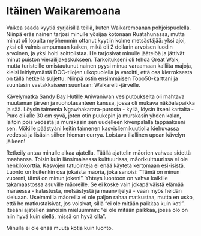 # Itäinen Waikaremoana

Vaikea saada kyytiä syrjäisillä teillä, kuten Waikaremoanan pohjoispuolella. Niinpä eräs nainen tarjosi minulle yösijaa kotonaan Ruatahunassa, mutta minut oli lopulta myöhemmin ottanut kyytiin kolme metsästäjää: yksi ajoi, yksi oli valmis ampumaan kaiken, mikä oli 2 dollarin arvoisen luodin arvoinen, ja yksi hoiti soittolistaa. He tarjosivat minulle jäätelöä ja jättivät minut puiston vierailijakeskukseen. Tarkoitukseni oli tehdä Great Walk, mutta turisteille omistautunut nainen pyysi minua varaamaan kalliita majoja, kielsi leiriytymästä DOC-tilojen ulkopuolella ja varoitti, että osa kierroksesta on tällä hetkellä suljettu. Niinpä ostin ensimmäisen Topo50-karttani ja suuntasin vastakkaiseen suuntaan: Waikareiti-järvelle.

Kävelymatka Sandy Bay Hutille Aniwaniwan vesiputoukselta oli mahtava muutaman järven ja ruohotasanteen kanssa, jossa oli mukava näköalapaikka ja sää. Löysin taimenia Ngawhakarara-purosta - kyllä, löysin itseni kartalta - Puro oli alle 30 cm syvä, joten otin puukepin ja murskasin yhden kalan, laitoin pois vedestä ja murskasin sen uudelleen kivenpalalla tappaakseni sen. Mökille päästyäni keitin taimenen kasvisliemikuutiolla kiehuvassa vedessä ja lisäsin siihen hieman currya. Loistava illallinen upean kävelyn jälkeen!

Retkeily antaa minulle aikaa ajatella. Täällä ajattelin māorien vahvaa sidettä maahansa. Toisin kuin länsimaisessa kulttuurissa, māorikulttuurissa ei ole henkilökorttia. Kasvojen tatuointeja ei enää käytetä kertomaan esi-isistä. Luonto on kuitenkin osa jokaista māoria, joka sanoisi: “Tämä on minun vuoreni, tämä on minun jokeni”. Yhteys luontoon on vahva kaikille takamaastossa asuville māoreille. Se ei koske vain jokapäiväistä elämää maraessa - kalastusta, metsästystä ja maanviljelyä - vaan myös heidän sieluaan. Useimmilla māoreilla ei ole paljon rahaa matkustaa, mutta en usko, että he matkustaisivat, jos voisivat, sillä “ei ole mitään paikkaa kuin koti”. Itseäni ajatellen sanoisin mieluummin: “ei ole mitään paikkaa, jossa olo on niin hyvä kuin siellä, missä on hyvä olla”. 

Minulla ei ole enää muuta kotia kuin luonto.
